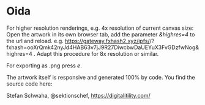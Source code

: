 # Oida



For higher resolution renderings, e.g. 4x resolution of current canvas size: Open the artwork in its own browser tab, add the parameter *&highres=4* to the url and reload. e.g. https://gateway.fxhash2.xyz/ipfs/<something>/?fxhash=ooXrQmk42nyJd4HAB63v7jJ9R27DiwcbwDaUEYuX3FvGDzfwNog&highres=4 . Adapt this procedure for 8x resolution or similar.

For exporting as .png press *e*.

The artwork itself is responsive and generated 100% by code. You find the source code here: 

Stefan Schwaha, @sektionschef, https://digitalitility.com/
